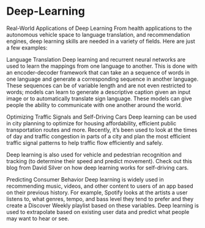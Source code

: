 # Deep-Learning


Real-World Applications of Deep Learning
From health applications to the autonomous vehicle space to language translation, and recommendation engines, deep learning skills are needed in a variety of fields. Here are just a few examples:

Language Translation
Deep learning and recurrent neural networks are used to learn the mappings from one language to another. This is done with an encoder-decoder framework that can take an a sequence of words in one language and generate a corresponding sequence in another language. These sequences can be of variable length and are not even restricted to words; models can learn to generate a descriptive caption given an input image or to automatically translate sign language. These models can give people the ability to communicate with one another around the world.

Optimizing Traffic Signals and Self-Driving Cars
Deep learning can be used in city planning to optimize for housing affordability, efficient public transportation routes and more. Recently, it’s been used to look at the times of day and traffic congestion in parts of a city and plan the most efficient traffic signal patterns to help traffic flow efficiently and safely.

Deep learning is also used for vehicle and pedestrian recognition and tracking (to determine their speed and predict movement). Check out this blog from David Silver on how deep learning works for self-driving cars.

Predicting Consumer Behavior
Deep learning is widely used in recommending music, videos, and other content to users of an app based on their previous history. For example, Spotify looks at the artists a user listens to, what genres, tempo, and bass level they tend to prefer and they create a Discover Weekly playlist based on these variables. Deep learning is used to extrapolate based on existing user data and predict what people may want to hear or see.
